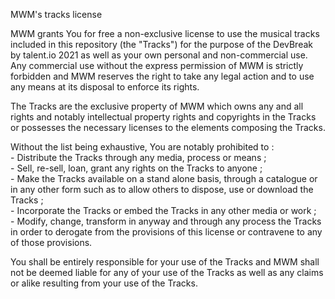 MWM's tracks license

MWM grants You for free a non-exclusive license to use the musical tracks included in this repository (the "Tracks") for the purpose of the DevBreak by talent.io 2021 as well as your own personal and non-commercial use. Any commercial use without the express permission of MWM is strictly forbidden and MWM reserves the right to take any legal action and to use any means at its disposal to enforce its rights. 

The Tracks are the exclusive property of MWM which owns any and all rights and notably intellectual property rights and copyrights in the Tracks or possesses the necessary licenses to the elements composing the Tracks. 

Without the list being exhaustive, You are notably prohibited to :    
    - Distribute the Tracks through any media, process or means ;   
    - Sell, re-sell, loan, grant any rights on the Tracks to anyone ;    
    - Make the Tracks available on a stand alone basis, through a catalogue or in any other form such as to allow others to dispose, use or download the Tracks ;    
    - Incorporate the Tracks or embed the Tracks in any other media or work ;   
    - Modify, change, transform in anyway and through any process the Tracks in order to derogate from the provisions of this license or contravene to any of those provisions.    

You shall be entirely responsible for your use of the Tracks and MWM shall not be deemed liable for any of your use of the Tracks as well as any claims or alike resulting from your use of the Tracks. 
